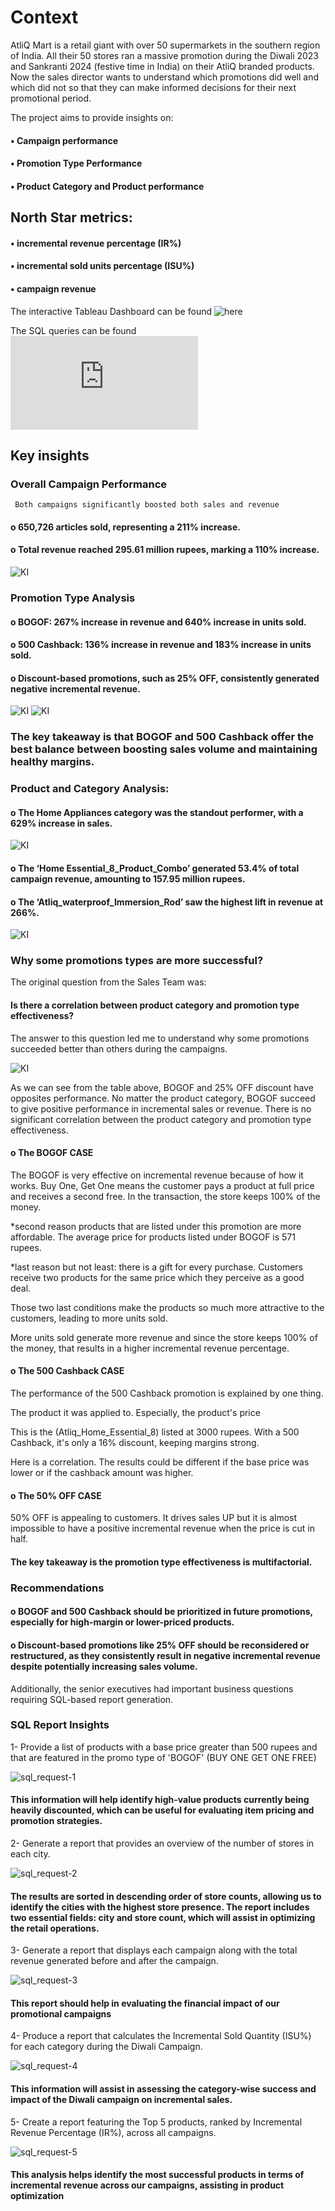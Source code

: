 # Context

AtliQ Mart is a retail giant with over 50 supermarkets in the southern region of India. All their 50 stores ran a massive promotion during the Diwali 2023 and Sankranti 2024 (festive time in India) on their AtliQ branded products. Now the sales director wants to understand which promotions did well and which did not so that they can make informed decisions for their next promotional period.

The project aims to provide insights on: 

#### • Campaign performance
#### • Promotion Type Performance
#### • Product Category and Product performance

## North Star metrics: 

#### • incremental revenue percentage (IR%)

#### • incremental sold units percentage (ISU%)

#### • campaign revenue

The interactive Tableau Dashboard can be found ![here](https://public.tableau.com/views/RC9SalesPromotionsAnalysis/RC9SalesPromotionsAnalysis?:language=fr-FR&:sid=&:redirect=auth&:display_count=n&:origin=viz_share_link)

The SQL queries can be found ![here](https://github.com/Madiba-Tessi/Retail-Campaign-Performance-Analysis-Insights-from-AtliQ-Mart-s-Festive-Promotions/blob/main/SQL_Queries_Resume_Project9.sql)


## Key insights

### Overall Campaign Performance

     Both campaigns significantly boosted both sales and revenue   
#### o	650,726 articles sold, representing a 211% increase.
#### o	Total revenue reached 295.61 million rupees, marking a 110% increase.

![KI](Read_me_images/dashboard_header.png)

### Promotion Type Analysis

#### o	BOGOF: 267% increase in revenue and 640% increase in units sold.
#### o	500 Cashback: 136% increase in revenue and 183% increase in units sold.
#### o	Discount-based promotions, such as 25% OFF, consistently generated negative incremental revenue.

![KI](Read_me_images/IR_by_Promotion_Type.png)                                                   ![KI](Read_me_images/ISU_by_Promotion_Type.png)

### The key takeaway is that BOGOF and 500 Cashback offer the best balance between boosting sales volume and maintaining healthy margins.

### Product and Category Analysis:

#### o	The Home Appliances category was the standout performer, with a 629% increase in sales.

![KI](Read_me_images/ISU_by_Product_Category.png)

#### o	The ‘Home Essential_8_Product_Combo’ generated 53.4% of total campaign revenue, amounting to 157.95 million rupees.
#### o	The ‘Atliq_waterproof_Immersion_Rod’ saw the highest lift in revenue at 266%.

![KI](Read_me_images/IR_performance_by_products.png)

### Why some promotions types are more successful?
The original question from the Sales Team was: 
#### Is there a correlation between product category and promotion type effectiveness?

The answer to this question led me to understand why some promotions succeeded better than others during the campaigns.

![KI](Read_me_images/table.png)

As we can see from the table above, BOGOF and 25% OFF discount have opposites performance. No matter the product category, BOGOF succeed to give positive performance in incremental sales or revenue. 
There is no significant correlation between the product category and promotion type effectiveness. 

#### o	The BOGOF CASE
The BOGOF is very effective on incremental revenue because of how it works. Buy One, Get One means the customer pays a product at full price and receives a second free. In the transaction, the store keeps 100% of the money. 

*second reason
 products that are listed under this promotion are more affordable. The average price for products listed under BOGOF is 571 rupees. 
 
*last reason but not least: there is a gift for every purchase. Customers receive two products for the same price which they perceive as a good deal.

Those two last conditions make the products so much more attractive to the customers, leading to more units sold. 

More units sold generate more revenue and since the store keeps  100% of the money, that results in a higher incremental revenue percentage.  


#### o	The 500 Cashback CASE

The performance of the 500 Cashback promotion is explained by one thing.

The product it was applied to. Especially, the product's price
 
This is the (Atliq_Home_Essential_8) listed at 3000 rupees. 
With a 500 Cashback, it's only a 16% discount, keeping margins strong.

Here is a correlation. The results could be different if the base price was lower or if the cashback amount was higher. 

#### o	The 50% OFF CASE

50% OFF is appealing to customers. It drives sales UP but it is almost impossible to have a positive incremental revenue when the price is cut in half.

#### The key takeaway is the promotion type effectiveness is multifactorial. 

### Recommendations 

#### o	BOGOF and 500 Cashback should be prioritized in future promotions, especially for high-margin or lower-priced products.
#### o	Discount-based promotions like 25% OFF should be reconsidered or restructured, as they consistently result in negative incremental revenue despite potentially increasing sales volume.
















Additionally, the senior executives had important business questions requiring SQL-based report generation.

### SQL Report Insights 

1-	Provide a list of products with a base price greater than 500 rupees and that are featured in the promo type of 'BOGOF' (BUY ONE GET ONE FREE)

![sql_request-1](Read_me_images/sql_request-1.png)

#### This information will help identify high-value products currently being heavily discounted, which can be useful for evaluating item pricing and promotion strategies.

2-	Generate a report that provides an overview of the number of stores in each city.

![sql_request-2](Read_me_images/sql_request-2.png)

#### The results are sorted in descending order of store counts, allowing us to identify the cities with the highest store presence. The report includes two essential fields: city and store count, which will assist in optimizing the retail operations.

3-	Generate a report that displays each campaign along with the total revenue generated before and after the campaign.

![sql_request-3](Read_me_images/sql_request-3.png)
 
#### This report should help in evaluating the financial impact of our promotional campaigns

4-	 Produce a report that calculates the Incremental Sold Quantity (ISU%)  for each category during the Diwali Campaign.

![sql_request-4](Read_me_images/sql_request-4.png)

#### This information will assist in assessing the category-wise success and impact of the Diwali campaign on incremental sales.

5-	Create a report featuring the Top 5 products, ranked by Incremental Revenue Percentage (IR%), across all campaigns.

![sql_request-5](Read_me_images/sql_request-5.png)

#### This analysis helps identify the most successful products in terms of incremental revenue across our campaigns, assisting in product optimization
